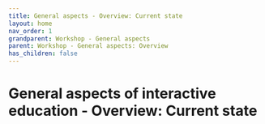 ```yaml
---
title: General aspects - Overview: Current state
layout: home
nav_order: 1
grandparent: Workshop - General aspects
parent: Workshop - General aspects: Overview
has_children: false
---
```


# General aspects of interactive education - Overview: Current state